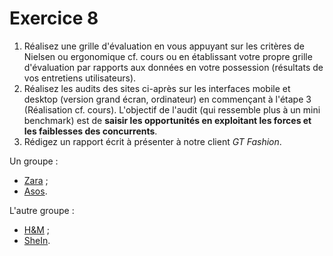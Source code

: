 # Exercice 8

1. Réalisez une grille d'évaluation en vous appuyant sur les critères de Nielsen ou ergonomique cf. cours ou en établissant votre propre grille d'évaluation par rapports aux données en votre possession (résultats de vos entretiens utilisateurs).
2. Réalisez les audits des sites ci-après sur les interfaces mobile et desktop (version grand écran, ordinateur) en commençant à l'étape 3 (Réalisation cf. cours).
L'objectif de l'audit (qui ressemble plus à un mini benchmark) est de **saisir les opportunités en exploitant les forces et les faiblesses des concurrents**.
3. Rédigez un rapport écrit à présenter à notre client *GT Fashion*.

Un groupe : 
- [Zara](https://www.zara.com/fr/) ;
- [Asos](https://www.asos.com/fr/?r=1).

L'autre groupe :
- [H&M](https://www2.hm.com/fr_fr/index.html) ;
- [SheIn](https://fr.shein.com).